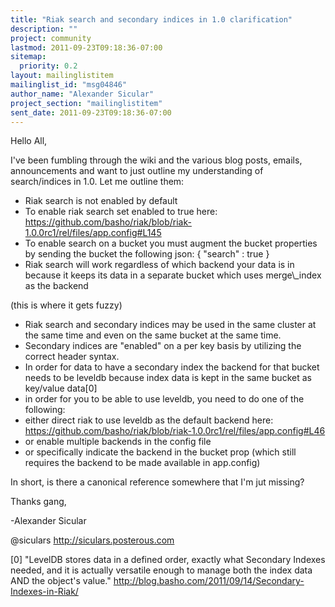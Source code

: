 ```yaml
---
title: "Riak search and secondary indices in 1.0 clarification"
description: ""
project: community
lastmod: 2011-09-23T09:18:36-07:00
sitemap:
  priority: 0.2
layout: mailinglistitem
mailinglist_id: "msg04846"
author_name: "Alexander Sicular"
project_section: "mailinglistitem"
sent_date: 2011-09-23T09:18:36-07:00
---
```



Hello All,

I've been fumbling through the wiki and the various blog posts, emails, 
announcements and want to just outline my understanding of search/indices in 
1.0. Let me outline them:

- Riak search is not enabled by default 
- To enable riak search set enabled to true here: 
https://github.com/basho/riak/blob/riak-1.0.0rc1/rel/files/app.config#L145
- To enable search on a bucket you must augment the bucket properties by 
sending the bucket the following json: { "search" : true }
- Riak search will work regardless of which backend your data is in because it 
keeps its data in a separate bucket which uses merge\\_index as the backend

(this is where it gets fuzzy)
- Riak search and secondary indices may be used in the same cluster at the same 
time and even on the same bucket at the same time.
- Secondary indices are "enabled" on a per key basis by utilizing the correct 
header syntax.
- In order for data to have a secondary index the backend for that bucket needs 
to be leveldb because index data is kept in the same bucket as key/value data[0]
- in order for you to be able to use leveldb, you need to do one of the 
following:
 - either direct riak to use leveldb as the default backend here: 
https://github.com/basho/riak/blob/riak-1.0.0rc1/rel/files/app.config#L46 
 - or enable multiple backends in the config file 
 - or specifically indicate the backend in the bucket prop (which still 
requires the backend to be made available in app.config)


In short, is there a canonical reference somewhere that I'm jut missing? 

Thanks gang,

-Alexander Sicular

@siculars
http://siculars.posterous.com

[0] "LevelDB stores data in a defined order, exactly what Secondary Indexes 
needed, and it is actually versatile enough to manage both the index data AND 
the object's value."
http://blog.basho.com/2011/09/14/Secondary-Indexes-in-Riak/

